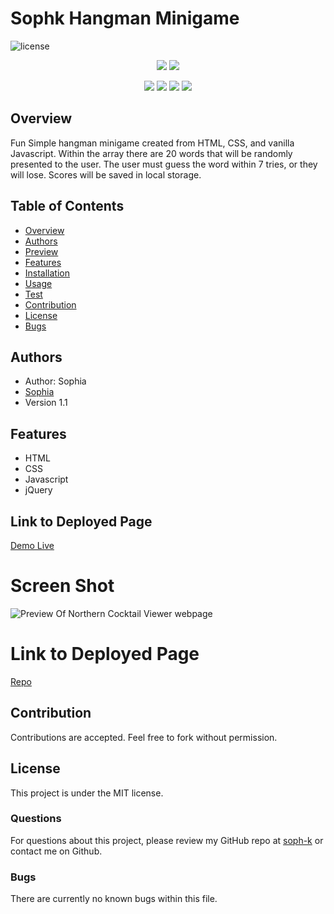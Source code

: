 # Sophk Hangman Minigame

![license](https://img.shields.io/badge/license-MIT-red)

<p align="center">
    <img src="https://img.shields.io/github/repo-size/soph-k/generate_markdown_readme_file"/>
    <img src="https://img.shields.io/github/last-commit/soph-k/generate_markdown_readme_file"/>
</p>
<p align="center">
    <img src="https://img.shields.io/badge/HTML-yellow"/>
    <img src="https://img.shields.io/badge/CSS-gray"/>
    <img src="https://img.shields.io/badge/Javascript-red"/>
    <img src="https://img.shields.io/badge/jQuery-blue" />
</p>


## Overview
Fun Simple hangman minigame created from HTML, CSS, and vanilla Javascript. 
Within the array there are 20 words that will be randomly presented to the user. 
The user must guess the word within 7 tries, or they will lose. 
Scores will be saved in local storage.


## Table of Contents
- [Overview](#overview)
- [Authors](#authors)
- [Preview](#preview)
- [Features](#features)
- [Installation](#installation)
- [Usage](#usage)
- [Test](#test)
- [Contribution](#contribution)
- [License](#license)
- [Bugs](#bugs)


## Authors
- Author: Sophia
- [Sophia](https://github.com/soph-k)
- Version 1.1


## Features
- HTML 
- CSS 
- Javascript 
- jQuery


## Link to Deployed Page
[Demo Live](https://github.com/soph-k/sophk_hangman_minigame)


# Screen Shot
![Preview Of Northern Cocktail Viewer webpage](./assets/images/screenshot.png)

    
# Link to Deployed Page
[Repo]( https://soph-k.github.io/sophk_hangman_minigame/)


## Contribution
Contributions are accepted. Feel free to fork without permission.


## License
This project is under the MIT license.


### Questions
For questions about this project, please review my GitHub repo at [soph-k](https://github.com/soph-k) or contact me on Github.
 

### Bugs
There are currently no known bugs within this file.



